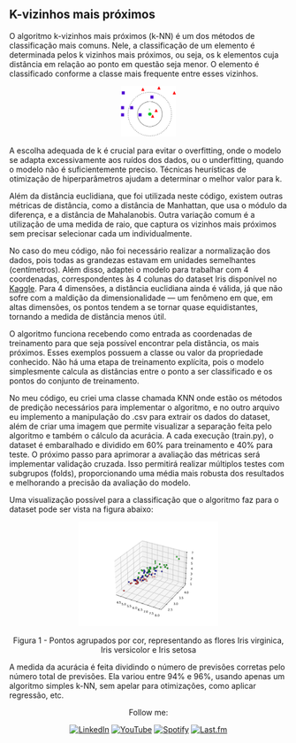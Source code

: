 ## K-vizinhos mais próximos

O algoritmo k-vizinhos mais próximos (k-NN) é um dos métodos de classificação mais comuns. Nele, a classificação de um elemento é determinada pelos k vizinhos mais próximos, ou seja, os k elementos cuja distância em relação ao ponto em questão seja menor. O elemento é classificado conforme a classe mais frequente entre esses vizinhos.

<p align="center">
  <img src="assets/image.png" alt="alt text" width="20%" />
</p>



A escolha adequada de k é crucial para evitar o overfitting, onde o modelo se adapta excessivamente aos ruídos dos dados, ou o underfitting, quando o modelo não é suficientemente preciso. Técnicas heurísticas de otimização de hiperparâmetros ajudam a determinar o melhor valor para k.

Além da distância euclidiana, que foi utilizada neste código, existem outras métricas de distância, como a distância de Manhattan, que usa o módulo da diferença, e a distância de Mahalanobis. Outra variação comum é a utilização de uma medida de raio, que captura os vizinhos mais próximos sem precisar selecionar cada um individualmente.

No caso do meu código, não foi necessário realizar a normalização dos dados, pois todas as grandezas estavam em unidades semelhantes (centímetros). Além disso, adaptei o modelo para trabalhar com 4 coordenadas, correspondentes às 4 colunas do dataset Iris disponível no [Kaggle](https://www.kaggle.com/datasets/uciml/iris). Para 4 dimensões, a distância euclidiana ainda é válida, já que não sofre com a maldição da dimensionalidade — um fenômeno em que, em altas dimensões, os pontos tendem a se tornar quase equidistantes, tornando a medida de distância menos útil.

O algoritmo funciona recebendo como entrada as coordenadas de treinamento para que seja possível encontrar pela distância, os mais próximos. Esses exemplos possuem a classe ou valor da propriedade conhecido. Não há uma etapa de treinamento explícita, pois o modelo simplesmente calcula as distâncias entre o ponto a ser classificado e os pontos do conjunto de treinamento.

No meu código, eu criei uma classe chamada KNN onde estão os métodos de predição necessários para implementar o algoritmo, e no outro arquivo eu implemento a manipulação do .csv para extrair os dados do dataset, além de criar uma imagem que permite visualizar a separação feita pelo algoritmo e também o cálculo da acurácia. A cada execução (train.py), o dataset é embaralhado e dividido em 60% para treinamento e 40% para teste. O próximo passo para aprimorar a avaliação das métricas será implementar validação cruzada. Isso permitirá realizar múltiplos testes com subgrupos (folds), proporcionando uma média mais robusta dos resultados e melhorando a precisão da avaliação do modelo.

Uma visualização possível para a classificação que o algoritmo faz para o dataset pode ser vista na figura abaixo:

<p align="center">
  <img src="knn/knn_3D.png" alt="alt text" width="50%" />
  <p align="center">
  Figura 1 - Pontos agrupados por cor, representando as flores Iris virginica, Iris versicolor e Iris setosa
  </p>
</p>

A medida da acurácia é feita dividindo o número de previsões corretas pelo número total de previsões. Ela variou entre 94% e 96%, usando apenas um algoritmo simples k-NN, sem apelar para otimizações, como aplicar regressão, etc.

<div align="center">
Follow me:
  
  [![LinkedIn](https://img.shields.io/badge/LinkedIn-0077B5?style=flat&logo=linkedin&logoColor=white)](https://www.linkedin.com/in/maria-eduarda-nascimento-andrade-bb0b86213/)
  [![YouTube](https://img.shields.io/badge/YouTube-FF0000?style=flat&logo=youtube&logoColor=white)](https://www.youtube.com/channel/UCh6sgz1ij_my64lX8rQnPXg)
  [![Spotify](https://img.shields.io/badge/Spotify-1ED760?style=flat&logo=spotify&logoColor=white)](https://open.spotify.com/user/223w3q4xdm4pquahzl5xhfpia?si=t08g7SlVRvqhF0LseXTyXg&nd=1&dlsi=87356229bcf14264)
  [![Last.fm](https://img.shields.io/badge/Last.fm-D51007?style=flat&logo=last.fm&logoColor=white)](https://www.last.fm/user/me15degrees)
  
</div>